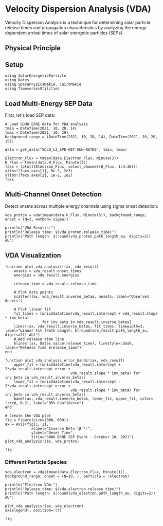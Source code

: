 # Velocity Dispersion Analysis (VDA)

Velocity Dispersion Analysis is a technique for determining solar particle release times and propagation characteristics by analyzing the energy-dependent arrival times of solar energetic particles (SEPs).

## Physical Principle

## Setup

```@example vda
using SolarEnergeticParticle
using Dates
using SpacePhysicsMakie, CairoMakie
using TimeseriesUtilities
```

## Load Multi-Energy SEP Data

First, let's load SEP data:

```@example vda
# Load SOHO ERNE data for VDA analysis
tmin = DateTime(2021, 10, 28, 14)
tmax = DateTime(2021, 10, 29)
background_range = (DateTime(2021, 10, 28, 14), DateTime(2021, 10, 28, 15))

data = get_data("SOLO_L2_EPD-HET-SUN-RATES", tmin, tmax)
```

```@example vda
Electron_Flux = tmean(data.Electron_Flux, Minute(3))
H_Flux = tmean(data.H_Flux, Minute(3))
faxs = tplot([Electron_Flux, select_channel(H_Flux, 1:4:36)])
ylims!(faxs.axes[1], 5e-2, 2e3)
ylims!(faxs.axes[2], 1e-2, 1e2)
faxs
```

## Multi-Channel Onset Detection

Detect onsets across multiple energy channels using sigma onset detection:

```@example vda
vda_proton = vda(tmean(data.H_Flux, Minute(5)), background_range; onset = (N=3, method=:sigma))

println("VDA Results:")
println("Release time: $(vda_proton.release_time)")
println("Path length: $(round(vda_proton.path_length_au, digits=2)) AU")
```

## VDA Visualization

```@example vda
function plot_vda_analysis!(ax, vda_result)
    onsets = vda_result.onset_times
    energies = vda_result.energies

    release_time = vda_result.release_time

    # Plot data points
    scatter!(ax, vda_result.inverse_betas, onsets; label="Observed Onsets")

    # Plot linear fit
    fit_times = [unix2datetime(vda_result.intercept + vda_result.slope * inv_beta)
                 for inv_beta in vda_result.inverse_betas]
    lines!(ax, vda_result.inverse_betas, fit_times; linewidth=3, label="Linear Fit (Path Length: $(round(vda_result.path_length_au, digits=2)) AU)")
    # Add release time line
    hlines!(ax, Dates.value(release_time), linestyle=:dash, label="Release Time $release_time")
end

function plot_vda_analysis_error_bands!(ax, vda_result)
    upper_fit = [unix2datetime(vda_result.intercept + 2*vda_result.intercept_error +
                              vda_result.slope * inv_beta) for inv_beta in vda_result.inverse_betas]
    lower_fit = [unix2datetime(vda_result.intercept - 2*vda_result.intercept_error +
                              vda_result.slope * inv_beta) for inv_beta in vda_result.inverse_betas]
    band!(ax, vda_result.inverse_betas, lower_fit, upper_fit, color=(:red, 0.2), label="95% Confidence")
end

# Create the VDA plot
fig = Figure(size=(800, 600))
ax = Axis(fig[1, 1],
            xlabel="Inverse Beta (β⁻¹)",
            ylabel="Onset Time",
            title="SOHO ERNE SEP Event - October 28, 2021")
plot_vda_analysis!(ax, vda_proton)

fig
```

### Different Particle Species

```@example vda
vda_electron = vda(tmean(data.Electron_Flux, Minute(1)), background_range; onset = (N=10, ), particle = :electron)

println("Electron VDA:")
println("Release time: $(vda_electron.release_time)")
println("Path length: $(round(vda_electron.path_length_au, digits=2)) AU")

plot_vda_analysis!(ax, vda_electron)
axislegend(; position=:lt)

fig
```
